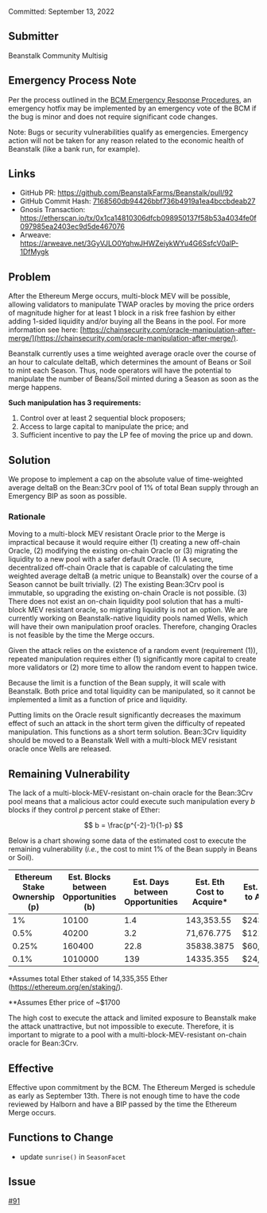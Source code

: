Committed: September 13, 2022

## Submitter

Beanstalk Community Multisig

## Emergency Process Note

Per the process outlined in the [BCM Emergency Response Procedures](https://docs.bean.money/governance/beanstalk/bcm-process#emergency-response-procedures), an emergency hotfix may be implemented by an emergency vote of the BCM if the bug is minor and does not require significant code changes.

Note: Bugs or security vulnerabilities qualify as emergencies. Emergency action will not be taken for any reason related to the economic health of Beanstalk (like a bank run, for example).

## Links

* GitHub PR: https://github.com/BeanstalkFarms/Beanstalk/pull/92
* GitHub Commit Hash: [7168560db94426bbf736b4919a1ea4bccbdeab27](https://github.com/BeanstalkFarms/Beanstalk/commit/7168560db94426bbf736b4919a1ea4bccbdeab27)
* Gnosis Transaction: https://etherscan.io/tx/0x1ca14810306dfcb098950137f58b53a4034fe0f097985ea2403ec9d5de467076
* Arweave: https://arweave.net/3GyVJLO0YqhwJHWZeiykWYu4G6SsfcV0alP-1DfMygk

## Problem

After the Ethereum Merge occurs, multi-block MEV will be possible, allowing validators to manipulate TWAP oracles by moving the price orders of magnitude higher for at least 1 block in a risk free fashion by either adding 1-sided liquidity and/or buying all the Beans in the pool. For more information see here: [https://chainsecurity.com/oracle-manipulation-after-merge/](https://chainsecurity.com/oracle-manipulation-after-merge/).

Beanstalk currently uses a time weighted average oracle over the course of an hour to calculate deltaB, which determines the amount of Beans or Soil to mint each Season. Thus, node operators will have the potential to manipulate the number of Beans/Soil minted during a Season as soon as the merge happens.

**Such manipulation has 3 requirements:**

1. Control over at least 2 sequential block proposers;
2. Access to large capital to manipulate the price; and 
3. Sufficient incentive to pay the LP fee of moving the price up and down.

## Solution

We propose to implement a cap on the absolute value of time-weighted average deltaB on the Bean:3Crv pool of 1% of total Bean supply through an Emergency BIP as soon as possible.

### Rationale

Moving to a multi-block MEV resistant Oracle prior to the Merge is impractical because it would require either (1) creating a new off-chain Oracle, (2) modifying the existing on-chain Oracle or (3) migrating the liquidity to a new pool with a safer default Oracle. (1) A secure, decentralized off-chain Oracle that is capable of calculating the time weighted average deltaB (a metric unique to Beanstalk) over the course of a Season cannot be built trivially. (2) The existing Bean:3Crv pool is immutable, so upgrading the existing on-chain Oracle is not possible. (3) There does not exist an on-chain liquidity pool solution that has a multi-block MEV resistant oracle, so migrating liquidity is not an option. We are currently working on Beanstalk-native liquidity pools named Wells, which will have their own manipulation proof oracles. Therefore, changing Oracles is not feasible by the time the Merge occurs. 

Given the attack relies on the existence of a random event (requirement (1)), repeated manipulation requires either (1) significantly more capital to create more validators or (2) more time to allow the random event to happen twice.

Because the limit is a function of the Bean supply, it will scale with Beanstalk. Both price and total liquidity can be manipulated, so it cannot be implemented a limit as a function of price and liquidity. 

Putting limits on the Oracle result significantly decreases the maximum effect of such an attack in the short term given the difficulty of repeated manipulation. This functions as a short term solution. Bean:3Crv liquidity should be moved to a Beanstalk Well with a multi-block MEV resistant oracle once Wells are released.

## Remaining Vulnerability

The lack of a multi-block-MEV-resistant on-chain oracle for the Bean:3Crv pool means that a malicious actor could execute such manipulation every $b$ blocks if they control $p$ percent stake of Ether:

$$
b = \frac{p^{-2}-1}{1-p}
$$

Below is a chart showing some data of the estimated cost to execute the remaining vulnerability (*i.e.*, the cost to mint 1% of the Bean supply in Beans or Soil). 

| Ethereum Stake Ownership (p) | Est. Blocks between Opportunities (b) | Est. Days between Opportunities | Est. Eth Cost to Acquire* | Est. USD Cost to Acquire** |
| --- | --- | --- | --- | --- |
| 1% | 10100 | 1.4 | 143,353.55 | $243,316,847 |
| 0.5% | 40200 | 3.2 | 71,676.775 | $121,658,423 |
| 0.25% | 160400 | 22.8 | 35838.3875 | $60,829,211 |
| 0.1% | 1010000 | 139 | 14335.355 | $24,331,684 |

*Assumes total Ether staked of 14,335,355 Ether (https://ethereum.org/en/staking/).

**Assumes Ether price of ~$1700

The high cost to execute the attack and limited exposure to Beanstalk make the attack unattractive, but not impossible to execute. Therefore, it is important to migrate to a pool with a multi-block-MEV-resistant on-chain oracle for Bean:3Crv. 

## Effective

Effective upon commitment by the BCM. The Ethereum Merged is schedule as early as September 13th. There is not enough time to have the code reviewed by Halborn and have a BIP passed by the time the Ethereum Merge occurs.

## Functions to Change
- update `sunrise()` in `SeasonFacet`

## Issue

[#91](https://github.com/BeanstalkFarms/Beanstalk/issues/91)
